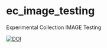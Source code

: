 # ec_image_testing
Experimental Collection IMAGE Testing

[![DOI](https://zenodo.org/badge/88169592.svg)](https://zenodo.org/badge/latestdoi/88169592)
